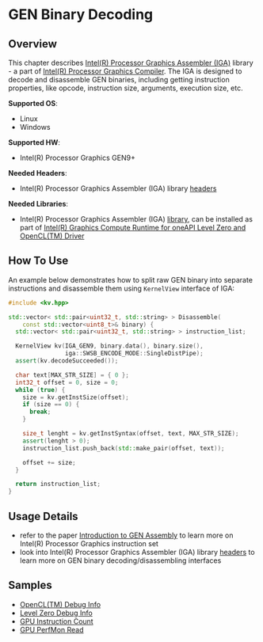 # GEN Binary Decoding
## Overview
This chapter describes [Intel(R) Processor Graphics Assembler (IGA)](https://github.com/intel/intel-graphics-compiler/tree/master/visa/iga/IGALibrary) library - a part of [Intel(R) Processor Graphics Compiler](https://github.com/intel/intel-graphics-compiler). The IGA is designed to decode and disassemble GEN binaries, including getting instruction properties, like opcode, instruction size, arguments, execution size, etc.

**Supported OS**:
- Linux
- Windows

**Supported HW**:
- Intel(R) Processor Graphics GEN9+

**Needed Headers**:
- Intel(R) Processor Graphics Assembler (IGA) library [headers](https://github.com/intel/intel-graphics-compiler/tree/master/visa/iga/IGALibrary/api)

**Needed Libraries**:
- Intel(R) Processor Graphics Assembler (IGA) [library](https://github.com/intel/intel-graphics-compiler/tree/master/visa/iga/IGALibrary), can be installed as part of [Intel(R) Graphics Compute Runtime for oneAPI Level Zero and OpenCL(TM) Driver](https://github.com/intel/compute-runtime)

## How To Use
An example below demonstrates how to split raw GEN binary into separate instructions and disassemble them using `KernelView` interface of IGA:
```cpp
#include <kv.hpp>

std::vector< std::pair<uint32_t, std::string> > Disassemble(
    const std::vector<uint8_t>& binary) {
  std::vector< std::pair<uint32_t, std::string> > instruction_list;

  KernelView kv(IGA_GEN9, binary.data(), binary.size(),
                iga::SWSB_ENCODE_MODE::SingleDistPipe);
  assert(kv.decodeSucceeded());

  char text[MAX_STR_SIZE] = { 0 };
  int32_t offset = 0, size = 0;
  while (true) {
    size = kv.getInstSize(offset);
    if (size == 0) {
      break;
    }

    size_t lenght = kv.getInstSyntax(offset, text, MAX_STR_SIZE);
    assert(lenght > 0);
    instruction_list.push_back(std::make_pair(offset, text));

    offset += size;
  }

  return instruction_list;
}
```

## Usage Details
- refer to the paper [Introduction to GEN Assembly](https://software.intel.com/en-us/articles/introduction-to-gen-assembly) to learn more on Intel(R) Processor Graphics instruction set
- look into Intel(R) Processor Graphics Assembler (IGA) library [headers](https://github.com/intel/intel-graphics-compiler/tree/master/visa/iga/IGALibrary/api) to learn more on GEN binary decoding/disassembling interfaces

## Samples
- [OpenCL(TM) Debug Info](../../samples/cl_debug_info)
- [Level Zero Debug Info](../../samples/ze_debug_info)
- [GPU Instruction Count](../../samples/gpu_inst_count)
- [GPU PerfMon Read](../../samples/gpu_perfmon_read)